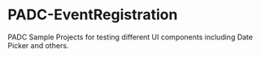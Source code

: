 # PADC-EventRegistration
PADC Sample Projects for testing different UI components including Date Picker and others.

